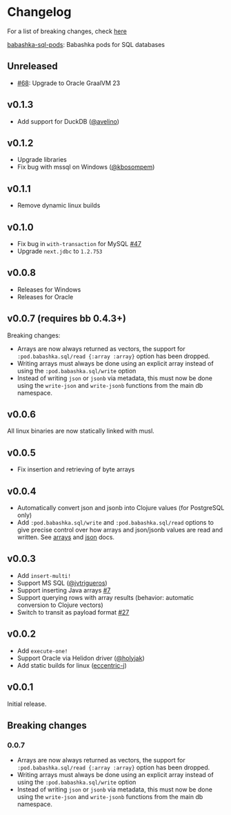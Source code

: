 # Changelog

For a list of breaking changes, check [here](#breaking-changes)

[babashka-sql-pods](https://github.com/babashka/babashka-sql-pods): Babashka pods for SQL databases

## Unreleased

- [#68](https://github.com/babashka/babashka-sql-pods/issues/68): Upgrade to Oracle GraalVM 23

## v0.1.3

- Add support for DuckDB ([@avelino](https://github.com/avelino))

## v0.1.2

- Upgrade libraries
- Fix bug with mssql on Windows ([@kbosompem](https://github.com/kbosompem))

## v0.1.1

- Remove dynamic linux builds

## v0.1.0

- Fix bug in `with-transaction` for MySQL [#47](https://github.com/babashka/babashka-sql-pods/issues/47)
- Upgrade `next.jdbc` to `1.2.753`

## v0.0.8

- Releases for Windows
- Releases for Oracle

## v0.0.7 (requires bb 0.4.3+)

Breaking changes:

- Arrays are now always returned as vectors, the support for
  `:pod.babashka.sql/read {:array :array}` option has been dropped.
- Writing arrays must always be done using an explicit array instead of using the `:pod.babashka.sql/write` option
- Instead of writing `json` or `jsonb` via metadata, this must now be done using the `write-json` and `write-jsonb` functions from the main db namespace.

## v0.0.6

All linux binaries are now statically linked with musl.

## v0.0.5

- Fix insertion and retrieving of byte arrays

## v0.0.4

- Automatically convert json and jsonb into Clojure values (for PostgreSQL only)
- Add `:pod.babashka.sql/write` and `:pod.babashka.sql/read` options to give
  precise control over how arrays and json/jsonb values are read and
  written. See [arrays](https://github.com/babashka/babashka-sql-pods#arrays)
  and [json](https://github.com/babashka/babashka-sql-pods#json) docs.

## v0.0.3

- Add `insert-multi!`
- Support MS SQL ([@jvtrigueros](https://github.com/jvtrigueros))
- Support inserting Java arrays [#7](https://github.com/babashka/babashka-sql-pods/issues/7)
- Support querying rows with array results (behavior: automatic conversion to Clojure vectors)
- Switch to transit as payload format [#27](https://github.com/babashka/babashka-sql-pods/issues/27)

## v0.0.2

- Add `execute-one!`
- Support Oracle via Helidon driver ([@holyjak](https://github.com/holyjak))
- Add static builds for linux ([eccentric-j](https://github.com/eccentric-j))

## v0.0.1

Initial release.

## Breaking changes

### 0.0.7

- Arrays are now always returned as vectors, the support for
  `:pod.babashka.sql/read {:array :array}` option has been dropped.
- Writing arrays must always be done using an explicit array instead of using the `:pod.babashka.sql/write` option
- Instead of writing `json` or `jsonb` via metadata, this must now be done using the `write-json` and `write-jsonb` functions from the main db namespace.
